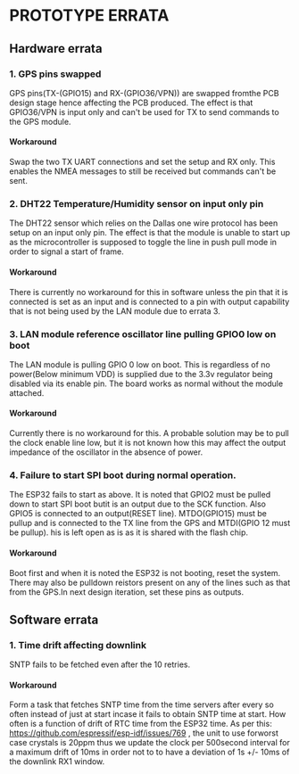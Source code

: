 PROTOTYPE ERRATA
================

## Hardware errata

### 1. GPS pins swapped

GPS pins(TX-(GPIO15) and RX-(GPIO36/VPN)) are swapped fromthe PCB design stage hence affecting the PCB produced. The effect is that GPIO36/VPN is input only and can't be used for TX to send commands to the GPS module.

#### Workaround

Swap the two TX UART connections and set the setup and RX only. This enables the NMEA messages to still be received but commands can't be sent.

### 2. DHT22 Temperature/Humidity sensor on input only pin

The DHT22 sensor which relies on the Dallas one wire protocol has been setup on an input only pin. The effect is that the module is unable to start up as the microcontroller is supposed to toggle the line in push pull mode in order to signal a start of frame.

#### Workaround

There is currently no workaround for this in software unless the pin that it is connected is set as an input and is connected to a pin with output capability that is not being used by the LAN module due to errata 3.

### 3. LAN module reference oscillator line pulling GPIO0 low on boot

The LAN module is pulling GPIO 0 low on boot. This is regardless of no power(Below minimum VDD) is supplied due to the 3.3v regulator being disabled via its enable pin. The board works as normal without the module attached.

#### Workaround

Currently there is no workaround for this. A probable solution may be to pull the clock enable line low, but it is not known how this may affect the output impedance of the oscillator in the absence of power.

### 4. Failure to start SPI boot during normal operation.

The ESP32 fails to  start as above. It is noted that GPIO2 must be pulled down to start SPI boot butit is an output due to the SCK function. Also GPIO5 is connected to an output(RESET line). MTDO(GPIO15) must be pullup and is connected to the TX line from the GPS and MTDI(GPIO 12 must be pullup). his is left open as is as it is shared with the flash chip.

#### Workaround

Boot first and when it is noted the ESP32 is not booting, reset the system. There may also be pulldown reistors present on any of the lines such as that from the GPS.In next design iteration, set these pins as outputs.

## Software errata

### 1. Time drift affecting downlink

SNTP fails to be fetched even after the 10 retries.

#### Workaround

Form a task that fetches SNTP time from the time servers after every so often instead of just at start incase it fails to obtain SNTP time at start. How often is a function of drift of RTC time from the ESP32 time. As per this: https://github.com/espressif/esp-idf/issues/769 , the unit to use forworst case crystals is 20ppm thus we update the clock per 500second interval for a maximum drift of 10ms in order not to to have a deviation of 1s +/- 10ms of the downlink RX1 window.